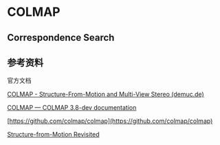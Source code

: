 # COLMAP

## Correspondence Search

## 参考资料

官方文档

[COLMAP - Structure-From-Motion and Multi-View Stereo (demuc.de)](https://demuc.de/colmap/#tutorial)

[COLMAP — COLMAP 3.8-dev documentation](https://colmap.github.io/index.html)

[https://github.com/colmap/colmap](https://github.com/colmap/colmap)

[Structure-from-Motion Revisited](./papers/Structure-from-Motion.pdf)